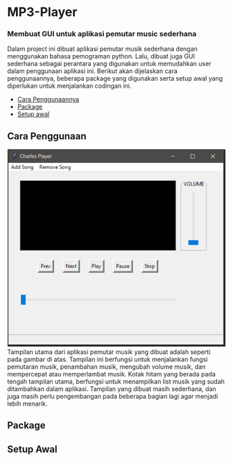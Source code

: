 # MP3-Player
<h3>Membuat GUI untuk aplikasi pemutar music sederhana</h3>

<p>Dalam project ini dibuat aplikasi pemutar musik sederhana dengan menggunakan bahasa pemograman python. Lalu, dibuat juga GUI sederhana sebagai perantara yang digunakan untuk memudahkan user dalam penggunaan aplikasi ini. Berikut akan dijelaskan cara penggunaannya, beberapa package yang digunakan serta setup awal yang diperlukan untuk menjalankan codingan ini.</p>

<ul>
  <li><a href="#cara">Cara Penggunaannya</a></li>
  <li><a href="#package">Package</a></li>
  <li><a href="setup">Setup awal</a></li>
</ul>  

## Cara Penggunaan
<div id="cara"></div>

<img src="https://github.com/charlesLangko1234/MP3-Player/blob/main/Image/GUI1.png" alt="Rangkaian"/>
  Tampilan utama dari aplikasi pemutar musik yang dibuat adalah seperti pada gambar di atas. Tampilan ini berfungsi untuk menjalankan fungsi pemutaran musik, penambahan musik, mengubah volume musik, dan mempercepat atau memperlambat musik. Kotak hitam yang berada pada tengah tampilan utama, berfungsi untuk menampilkan list musik yang sudah ditambahkan dalam aplikasi. Tampilan yang dibuat masih sederhana, dan juga masih perlu pengembangan pada beberapa bagian lagi agar menjadi lebih menarik.
 

## Package
<div id="package"></div>


## Setup Awal
<div id="setup"></div>
